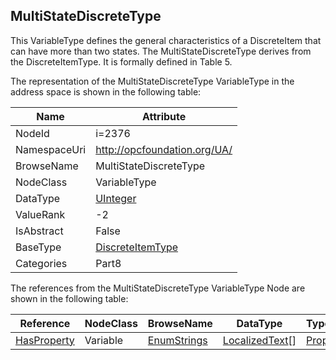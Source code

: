 <!-- objecttype -->
## MultiStateDiscreteType
This VariableType defines the general characteristics of a DiscreteItem that can have more than two states. The MultiStateDiscreteType derives from the DiscreteItemType. It is formally defined in Table 5.  
<!-- end of text -->
The representation of the MultiStateDiscreteType VariableType in the address space is shown in the following table:  

|Name|Attribute|
|---|---|
|NodeId|i=2376|
|NamespaceUri|http://opcfoundation.org/UA/|
|BrowseName|MultiStateDiscreteType|
|NodeClass|VariableType|
|DataType|[UInteger](../../../Part3/DataTypes/UInteger/readme.md)|
|ValueRank|-2|
|IsAbstract|False|
|BaseType|[DiscreteItemType](../../../Part8/VariableTypes/DiscreteItemType/readme.md)|
|Categories|Part8|

The references from the MultiStateDiscreteType VariableType Node are shown in the following table:  

|Reference|NodeClass|BrowseName|DataType|TypeDefinition|ModellingRule|
|---|---|---|---|---|---|
|[HasProperty](../../../Part3/ReferenceTypes/HasProperty/readme.md)|Variable|[EnumStrings](#EnumStrings)|[LocalizedText](../../../Part3/DataTypes/LocalizedText/readme.md)[]|[PropertyType](../../Part5/VariableTypes/PropertyType/readme.md)|[Mandatory](../../Objects/Mandatory/readme.md)|


